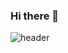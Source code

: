 ### Hi there 👋
![header](https://capsule-render.vercel.app/api?type=waving&color=auto&height=300&section=header&text=kmj36%27s+Github&fontSize=100)

<!--
**kmj36/kmj36** is a ✨ _special_ ✨ repository because its `README.md` (this file) appears on your GitHub profile.

Here are some ideas to get you started:

- 🔭 I’m currently working on ...
- 🌱 I’m currently learning ...
- 👯 I’m looking to collaborate on ...
- 🤔 I’m looking for help with ...
- 💬 Ask me about ...
- 📫 How to reach me: ...
- 😄 Pronouns: ...
- ⚡ Fun fact: ...
-->
